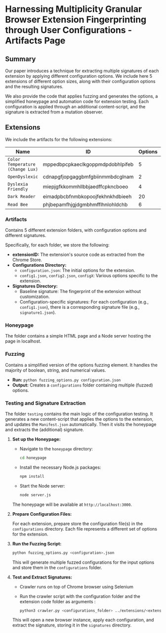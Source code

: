 # Harnessing Multiplicity Granular Browser Extension Fingerprinting through User Configurations - Artifacts Page

## Summary

Our paper introduces a technique for extracting multiple signatures of each extension by applying different configuration options. We include here 5 extensions of different option sizes, along with their configuration options and the resulting signatures.

We also provide the code that applies fuzzing and generates the options, a simplified honeypage and automation code  for extension testing. Each configuration is applied through an additional content-script, and the signature is extracted from a mutation observer.

## Extensions

We include the artifacts for the following extensions:

| Name                               | ID                                | Options | Users |
|------------------------------------|-----------------------------------|---------|-------|
| `Color Temperature (Change Lux)`   | mppedbpcpkaeclkgoppmdpdobhlpifeb  | 5       | 5K    |
| `OpenDyslexic`                     | cdnapgfjopgaggbmfgbiinmmbdcglnam  | 2       | 700K  |
| `Dyslexia Friendly`                | miepjgfkkommhllbbjaedffcpkncboeo  | 4       | 10K   |
| `Dark Reader`                      | eimadpbcbfnmbkopoojfekhnkhdbieeh  | 20      | 5M    |
| `Read Bee`                         | phjbepamfhjgjdgmbhmfflhnlohldchb  | 6       | 500K  |



### Artifacts

Contains 5 different extension folders, with configuration options and different signatures.

Specifically, for each folder, we store the following:

- **extensionID:** The extension's source code as extracted from the Chrome Store.
- **Configurations Directory:**
  - `configuration.json`: The initial options for the extension.
  - `config1.json`, `config2.json`, `configX`: Various options specific to the extension.
- **Signatures Directory:**
  - Baseline signature: The fingerprint of the extension without customization.
  - Configuration-specific signatures: For each configuration (e.g., `config1.json`), there is a corresponding signature file (e.g., `signature1.json`).

### Honeypage

The folder contains a simple HTML page and a Node server hosting the page in localhost.


### Fuzzing

Contains a simplified version of the options fuzzing element. It handles the majority of boolean, string, and numerical values.

- **Run:** `python fuzzing_options.py configuration.json`
- **Output:** Creates a `configurations` folder containing multiple (fuzzed) options.

### Testing and Signature Extraction

The folder `testing` contains the main logic of the configuration testing. It generates a new content-script that applies the options to the extension, and updates the `Manifest.json` automatically. Then it visits the honeypage and extracts the (additional) signature.


1. **Set up the Honeypage:**

    - Navigate to the `honeypage` directory:
      ```sh
      cd honeypage
      ```

    - Install the necessary Node.js packages:
      ```sh
      npm install
      ```

    - Start the Node server:
      ```sh
      node server.js
      ```

    The honeypage will be available at `http://localhost:3000`.

2. **Prepare Configuration Files:**

    For each extension, prepare store the  configuration file(s) in the `configurations` directory. Each file represents a different set of options for the extension.

3. **Run the Fuzzing Script:**

      ```sh
      python fuzzing_options.py <configuration>.json
      ```

    This will generate multiple fuzzed configurations for the input options and store them in the `configurations` folder.

4. **Test and Extract Signatures:**

    - Crawler runs on top of Chrome browser using Selenium

    - Run the crawler script with the configuration folder and the extension code folder  as  arguments :
      ```sh
      python3 crawler.py <configurations_folder> ../extensions/<extensionID>
      ```

    This will open a new browser instance, apply each configuration, and extract the signature, storing it in the `signatures` directory.

